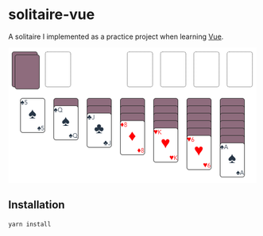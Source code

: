 # solitaire-vue

A solitaire I implemented as a practice project when learning [Vue](https://vuejs.org/).

![Screenshot](solitaire-vue.png)

## Installation
```
yarn install
```